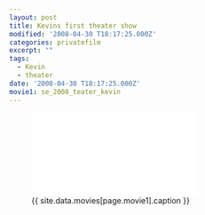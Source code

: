 ```yaml
---
layout: post
title: Kevins first theater show
modified: '2008-04-30 T18:17:25.000Z'
categories: privatefilm
excerpt: ""
tags:
  - Kevin
  - theater
date: '2008-04-30 T18:17:25.000Z'
movie1: se_2008_teater_kevin
---
```


<figure>
<iframe src="{{ site.commonurl }}/movies/{{ site.data.movies[page.movie1].file }}" width="{{ site.data.movies[page.movie1].width }}" height="{{ site.data.movies[page.movie1].height }}" frameborder="0">
</iframe>
<figcaption> {{ site.data.movies[page.movie1].caption }} </figcaption>
</figure>

